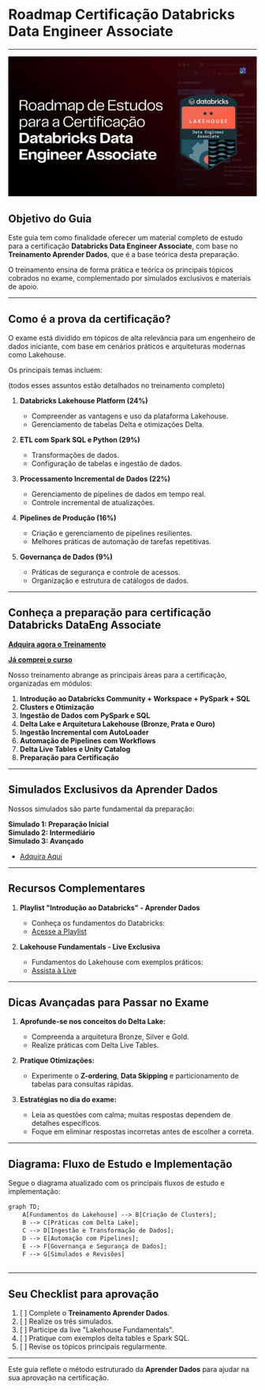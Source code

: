 # Roadmap Certificação Databricks Data Engineer Associate

---

[![Miniatura](https://raw.githubusercontent.com/AprenderDados/quero_aprender_dados/main/Aprendendo_Databricks/img/img_superguia_certificacao_databricks.jpeg)](https://pay.kiwify.com.br/hP20Upy)


## Objetivo do Guia

Este guia tem como finalidade oferecer um material completo de estudo para a certificação **Databricks Data Engineer Associate**, com base no **Treinamento Aprender Dados**, que é a base teórica desta preparação. 

O treinamento ensina de forma prática e teórica os principais tópicos cobrados no exame, complementado por simulados exclusivos e materiais de apoio.

---

## Como é a prova da certificação?

O exame está dividido em tópicos de alta relevância para um engenheiro de dados iniciante, com base em cenários práticos e arquiteturas modernas como Lakehouse. 

Os principais temas incluem:

(todos esses assuntos estão detalhados no treinamento completo)

1. **Databricks Lakehouse Platform (24%)**
   - Compreender as vantagens e uso da plataforma Lakehouse.
   - Gerenciamento de tabelas Delta e otimizações Delta.

2. **ETL com Spark SQL e Python (29%)**
   - Transformações de dados.
   - Configuração de tabelas e ingestão de dados.

3. **Processamento Incremental de Dados (22%)**
   - Gerenciamento de pipelines de dados em tempo real.
   - Controle incremental de atualizações.

4. **Pipelines de Produção (16%)**
   - Criação e gerenciamento de pipelines resilientes.
   - Melhores práticas de automação de tarefas repetitivas.

5. **Governança de Dados (9%)**
   - Práticas de segurança e controle de acessos.
   - Organização e estrutura de catálogos de dados.

---

## Conheça a preparação para certificação Databricks DataEng Associate

[**Adquira agora o Treinamento**](https://pay.kiwify.com.br/hP20Upy)

[**Já comprei o curso**](https://alunos.aprenderdados.com/189295-preparatorio-databricks-data-engineering-associate)


Nosso treinamento abrange as principais áreas para a certificação, organizadas em módulos:

1. **Introdução ao Databricks Community + Workspace + PySpark + SQL**
2. **Clusters e Otimização**
3. **Ingestão de Dados com PySpark e SQL**
4. **Delta Lake e Arquitetura Lakehouse (Bronze, Prata e Ouro)**
5. **Ingestão Incremental com AutoLoader**
6. **Automação de Pipelines com Workflows**
7. **Delta Live Tables e Unity Catalog**
8. **Preparação para Certificação**

---

## Simulados Exclusivos da Aprender Dados

Nossos simulados são parte fundamental da preparação:

**Simulado 1: Preparação Inicial**  
**Simulado 2: Intermediário**  
**Simulado 3: Avançado**  
   - [Adquira Aqui](https://pay.kiwify.com.br/hP20Upy)

---

## Recursos Complementares

1. **Playlist "Introdução ao Databricks" - Aprender Dados**  
   - Conheça os fundamentos do Databricks:  
   - [Acesse a Playlist](https://www.youtube.com/playlist?list=PLnxUgOpvXnWzTkha0174lXfES019PQz9U)

2. **Lakehouse Fundamentals - Live Exclusiva**  
   - Fundamentos do Lakehouse com exemplos práticos:  
   - [Assista à Live](https://www.youtube.com/watch?v=jshH5WVN5uw)

---

## Dicas Avançadas para Passar no Exame

1. **Aprofunde-se nos conceitos do Delta Lake:**
   - Compreenda a arquitetura Bronze, Silver e Gold.
   - Realize práticas com Delta Live Tables.

2. **Pratique Otimizações:**
   - Experimente o **Z-ordering**, **Data Skipping** e particionamento de tabelas para consultas rápidas.

3. **Estratégias no dia do exame:**
   - Leia as questões com calma; muitas respostas dependem de detalhes específicos.
   - Foque em eliminar respostas incorretas antes de escolher a correta.

---

## Diagrama: Fluxo de Estudo e Implementação

Segue o diagrama atualizado com os principais fluxos de estudo e implementação:

```mermaid
graph TD;
    A[Fundamentos do Lakehouse] --> B[Criação de Clusters];
    B --> C[Práticas com Delta Lake];
    C --> D[Ingestão e Transformação de Dados];
    D --> E[Automação com Pipelines];
    E --> F[Governança e Segurança de Dados];
    F --> G[Simulados e Revisões]
    
```

---

## Seu Checklist para aprovação

1. [ ] Complete o **Treinamento Aprender Dados**.
2. [ ] Realize os três simulados.
3. [ ] Participe da live "Lakehouse Fundamentals".
4. [ ] Pratique com exemplos delta tables e Spark SQL.
5. [ ] Revise os tópicos principais regularmente.

---

Este guia reflete o método estruturado da **Aprender Dados** para ajudar na sua aprovação na certificação. 

